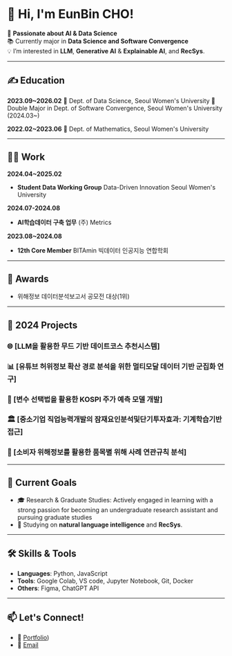# 👋 Hi, I'm EunBin CHO!

🌟 **Passionate about AI & Data Science**  
📚 Currently major in **Data Science and Software Convergence**  
💡 I’m interested in **LLM**, **Generative AI** & **Explainable AI**, and **RecSys**.

---
## ✍️ Education

**2023.09~2026.02**
🏫 Dept. of Data Science, Seoul Women's University
🏫 Double Major in Dept. of Software Convergence, Seoul Women's University (2024.03~)

**2022.02~2023.06**
🏫 Dept. of Mathematics, Seoul Women's University

---

## 🧑‍💼 Work

**2024.04~2025.02**
- **Student Data Working Group**
Data-Driven Innovation Seoul Women's University

**2024.07-2024.08**
- **AI학습데이터 구축 업무**
(주) Metrics

**2023.08~2024.08**
- **12th Core Member**
BITAmin 빅데이터 인공지능 연합학회


---
## 🎉 Awards
- 위해정보 데이터분석보고서 공모전 대상(1위)
  

---
## 🚀 2024 Projects

### 🌐 [LLM을 활용한 무드 기반 데이트코스 추천시스템]

### 📊 [유튜브 허위정보 확산 경로 분석을 위한 멀티모달 데이터 기반 군집화 연구]

### 🎨 [변수 선택법을 활용한 KOSPI 주가 예측 모델 개발]

### 🏛️ [중소기업 직업능력개발의 잠재요인분석및단기투자효과: 기계학습기반접근]

### 🧳 [소비자 위해정보를 활용한 품목별 위해 사례 연관규칙 분석]

---

## 🎯 Current Goals

- 🎓 Research & Graduate Studies: Actively engaged in learning with a strong passion for becoming an undergraduate research assistant and pursuing graduate studies 
- 🚀 Studying on **natural language intelligence** and **RecSys**.

---

## 🛠 Skills & Tools

- **Languages**: Python, JavaScript  
- **Tools**: Google Colab, VS code, Jupyter Notebook, Git, Docker  
- **Others**: Figma, ChatGPT API  

---

## 📫 Let's Connect!

- 💼 [Portfolio](https://www.notion.so/ChoEunBin-PORTFOLIO-98f08154c9f04e87b405ffacc4158507?pvs=4))  
- 📧 [Email](eunbin0690@gmail.com) 


